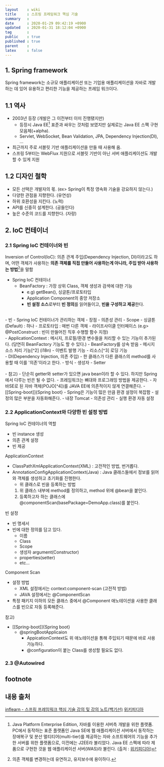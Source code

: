 ```yaml
---
layout    : wiki
title     : 스프링 프레임워크 핵심 기술
summary   : 
date      : 2020-01-29 09:42:19 +0900
updated   : 2020-01-31 18:12:04 +0900
tag       : 
public    : true
published : true
parent    : 
latex     : false
---
```


## 1. Spring framework
Spring framework는 소규모 애플리케이션 또는 기업용 애플리케이션을 자바로 개발하는 데 있어 유용하고 편리한 기능을 제공하는 프레임 워크이다.

## 1.1 역사
- 2003년 등장 (개발은 그 이전부터 이미 진행됐지만)
	- 등장시 Java EE[^5] 표준과 싸우는 것처럼 보였지만 실제로는 Java EE 스팩 구현 모음체(+alpha).
	- Servlet, WebSocket, Bean Validation, JPA, Dependency Injection(DI), ...
- 최근까지 주로 서블릿 기반 애플리케이션을 만들 때 사용해 옴.
- 스프링 5부터는 WebFlux 지원으로 서블릿 기반이 아닌 서버 애플리케이션도 개발할 수 있게 지원


## 1.2 디자인 철학
- 모든 선택은 개발자의 몫. (ex> Spring이 특정 영속화 기술을 강요하지 않는다.)
- 다양한 관점을 지향한다. (유연성)
- 하위 호환성을 지킨다. (노력)
- API를 신중히 설계한다. (공들인다)
- 높은 수준의 코드를 지향한다. (자랑)



## 2. IoC 컨테이너

### 2.1 Spring IoC 컨테이너와 빈

Inversion of Control(IoC): 의존 관계 주입(Dependency Injection, DI)이라고도 하며, 어떤 객체가 사용하는 **의존 객체를 직접 만들어 사용하는게 아니라, 주입 받아 사용하는 방법**[^1]을 말함

- Spring IoC 컨테이너    
	- BeanFactory : 가장 상위 Class, 객체 생성과 검색에 대한 기능
		- e.g) getBean(), 싱글톤/프로토타입
		- Application Component의 중앙 저장소
		- **빈 설정 소스**로부터 **빈 정의**를 읽어들이고, **빈을 구성하고 제공**한다.  
<br>
- 빈  
	- Spring IoC 컨테이너가 관리하는 객체
	- 장점
		- 의존성 관리
		- Scope
			- 싱글톤(Default) : 하나
			- 프로토타입 : 매번 다른 객체
		- 라이프사이클 인터페이스 (e.g> @PostConstruct : 빈이 만들어진 직후 수행할 함수 지정)  
<br> 
- ApplicationContext : 메시지, 프로필/환경 변수들을 처리할 수 있는 기능이 추가된다. (당연히 BeanFactory 기능도 할 수 있다.)  
	- BeanFactory를 상속 받음
	- 메시지 소스 처리 기능[^2] (i18n)
	- 이벤트 발행 기능
	- 리소스[^3] 로딩 기능  
<br>
- DI(Dependency Injection, 의존 주입)    
	- 한 클래스가 다른 클래스의 method를 사용할 때 이를 '의존'이라고 한다.
	- 방식
		- 생성자
		- Setter  
<br><br>
- 참고)
	- 단순히 getter와 setter가 있으면 java bean이라 할 수 있다. 하지만 Spring에서 다루는 빈은 될 수 없다.
	- 프레임워크는 뼈대와 프로그래밍 방법을 제공한다.
	- 자바SE로 된 자바 객체(POJO[^4])를 JAVA EE에 의존적이지 않게 연결해준다.
	- [[Spring-boot]]{Spring boot}
		- Spring은 기능이 많은 만큼 환경 설정이 복잡함
		- 설정의 많은 부분을 자동화해준다.
			- 내장 Tomcat
			- 의존성 관리
			- 실행 환경 자동 설정


### 2.2 ApplicationContext와 다양한 빈 설정 방법

Spring IoC 컨테이너의 역할

- 빈 instance 생성
- 의존 관계 설정
- 빈 제공


ApplicationContext

- ClassPathXmlApplicationContext(XML) : 고전적인 방법, 번거롭다.
- AnnotationConfigApplicationContext(Java) : Java 클래스들에서 정보를 읽어와 객체를 생성하고 초기화를 진행한다.
	- 위 클래스로 빈을 등록하는 방법
	1. 위 클래스 내부에 method를 정의하고, method 위에 @bean을 붙인다.
	2. 등록하고자 하는 클래스에 @componentScan(basePackage=DemoApp.class)를 붙인다.


빈 설정

- 빈 명세서
- 빈에 대한 정의를 담고 있다.
	- 이름
	- Class
	- Scope
	- 생성자 argument(Constructor)
	- properties(setter)
	- etc...

Component Scan

- 설정 방법
	- XML 설정에서는 context:component-scan (고전적 방법)
	- JAVA 설정에서는 @ComponentScan
- 특정 패키지 이하의 모든 클래스 중에서 @Component 애노테이션을 사용한 클래스를 빈으로 자동 등록해준다.



참고)  

- [[Spring-boot]]{Spring boot}
	- @springBootApplicaion
		- AppicationContext도 위 애노테이션을 통해 주입되기 때문에 바로 사용 가능하다.
		- @configuration이 붙는 Class를 생성할 필요도 없다.

### 2.3 @Autowired










## footnote
[^1]: 의존 객체를 변경하는데 유연하고, 유지보수에 용이하다.
[^2]: 메시지 다국화
[^3]: 특정 위치에 있는 파일 등
[^4]: 단순히 평범한 자바 빈즈 객체
[^5]: Java Platform Enterprise Edition, 자바를 이용한 서버측 개발을 위한 플랫폼. PC에서 동작하는 표준 플랫폼인 Java SE에 웹 애플리케이션 서버에서 동작하는 장애복구 및 분산 멀티티어(multi-tier)를 제공하는 자바 소프트웨어의 기능을 추가한 서버를 위한 플랫폼으로, 이전에는 J2EE라 불리었다.  Java EE 스펙에 따라 제품으로 구현한 것을 웹 애플리케이션 서버(WAS)라 불린다. (출처 : [위키피디아](https://ko.wikipedia.org/wiki/%EC%9E%90%EB%B0%94_%ED%94%8C%EB%9E%AB%ED%8F%BC,_%EC%97%94%ED%84%B0%ED%94%84%EB%9D%BC%EC%9D%B4%EC%A6%88_%EC%97%90%EB%94%94%EC%85%98))

## 내용 출처
[inflearn - 스프링 프레임워크 핵심 기술 강의 및 강의 노트(백기선)](https://www.inflearn.com/course/spring-framework_core#)
[위키피디아](https://ko.wikipedia.org/wiki/%EC%9E%90%EB%B0%94_%ED%94%8C%EB%9E%AB%ED%8F%BC,_%EC%97%94%ED%84%B0%ED%94%84%EB%9D%BC%EC%9D%B4%EC%A6%88_%EC%97%90%EB%94%94%EC%85%98)
